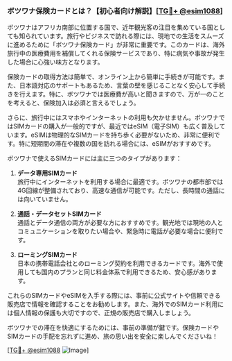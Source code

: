 ### ボツワナ保険カードとは？【初心者向け解説】[[TG💪+ @esim1088](https://t.me/s/esim1088)]

ボツワナはアフリカ南部に位置する国で、近年観光客の注目を集めている国としても知られています。旅行やビジネスで訪れる際には、現地での生活をスムーズに進めるために「ボツワナ保険カード」が非常に重要です。このカードは、海外旅行中の医療費用を補償してくれる保険サービスであり、特に病気や事故が発生した場合に心強い味方となります。

保険カードの取得方法は簡単で、オンライン上から簡単に手続きが可能です。また、日本語対応のサポートもあるため、言葉の壁を感じることなく安心して手続きを行えます。特に、ボツワナでは医療費が高いと聞きますので、万が一のことを考えると、保険加入は必須と言えるでしょう。

さらに、旅行中にはスマホやインターネットの利用も欠かせません。ボツワナではSIMカードの購入が一般的ですが、最近ではeSIM（電子SIM）も広く普及しています。eSIMは物理的なSIMカードを持ち歩く必要がないため、非常に便利です。特に短期間の滞在や複数の国を訪れる場合には、eSIMがおすすめです。

ボツワナで使えるSIMカードには主に三つのタイプがあります：

1. **データ専用SIMカード**  
   旅行中にインターネットを利用する場合に最適です。ボツワナの都市部では4G回線が整備されており、高速な通信が可能です。ただし、長時間の通話には向いていません。

2. **通話・データセットSIMカード**  
   通話とデータ通信の両方が必要な方におすすめです。観光地では現地の人とコミュニケーションを取りたい場合や、緊急時に電話が必要な場合に便利です。

3. **ローミングSIMカード**  
   日本の携帯電話会社とのローミング契約を利用できるカードです。海外で使用しても国内のプランと同じ料金体系で利用できるため、安心感があります。

これらのSIMカードやeSIMを入手する際には、事前に公式サイトや信頼できる販売店で情報を確認することをお勧めします。また、海外でのSIMカード利用には個人情報の保護も大切ですので、正規の販売店で購入しましょう。

ボツワナでの滞在を快適にするためには、事前の準備が鍵です。保険カードやSIMカードの手配を忘れずに進め、旅の思い出を安全に楽しんでくださいね！

[[TG💪+ @esim1088](https://t.me/s/esim1088) ![Image](https://i.postimg.cc/Y0z9fWf4/image.png)]
